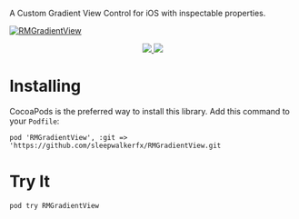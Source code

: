 A Custom Gradient View Control for iOS with inspectable properties.

[![RMGradientView](https://img.youtube.com/vi/JA_I5EXuthc/0.jpg)](https://www.youtube.com/watch?v=JA_I5EXuthc)


<p align="center">
	<a href="https://swift.org">
		<img src="https://img.shields.io/badge/Swift-4.0-orange.svg?style=flat">
	</a>
	<a href="https://tldrlegal.com/license/mit-license">
		<img src="https://img.shields.io/badge/License-MIT-blue.svg?style=flat">
	</a>
</p>


# Installing 

CocoaPods is the preferred way to install this library. Add this command to your `Podfile`:

```
pod 'RMGradientView', :git => 'https://github.com/sleepwalkerfx/RMGradientView.git
```

# Try It


```
pod try RMGradientView
```
